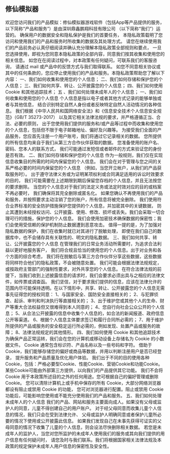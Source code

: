 ## 修仙模拟器
欢迎您访问我们的产品模拟：修仙模拟器游戏软件（包括App等产品提供的服务，以下简称“产品和服务”）是由深圳鼎鑫鹏翔科技有限公司 （以下简称“我们”）运营的。 确保用户的数据安全和隐私保护是我们的首要任务， 本隐私政策载明了您访问和使用我们的产品和服务时所收集的数据及其处理方式。
请您在继续使用我们的产品前务必认真仔细阅读并确认充分理解本隐私政策全部规则和要点， 一旦您选择使用，即视为您同意本隐私政策的全部内容，同意我们按其收集和使用您的相关信息。 如您在在阅读过程中，对本政策有任何疑问，可联系我们的客服咨询， 请通过 mail 或产品中的反馈方式与我们取得联系。 如您不同意相关协议或其中的任何条款的，您应停止使用我们的产品和服务。本隐私政策帮助您了解以下内容：
一、我们如何收集和使用您的个人信息；
二、我们如何存储和保护您的个人信息；
三、我们如何共享、转让、公开披露您的个人信息；
四、我们如何使用 Cookie 和其他追踪技术；
五 、我们如何处理未成年人的个人信息；
一、我们如何收集和使用您的个人信息
个人信息是指以电子或者其他方式记录的能够单独或者与其他信息， 结合识别特定自然人身份或者反映特定自然人活动情况的各种信息。 我们根据《中华人民共和国网络安全法》和《信息安全技术个人信息安全规范》（GB/T 35273-2017） 以及其它相关法律法规的要求，并严格遵循正当、合法、必要的原则， 出于您使用我们提供的服务和/或产品等过程中而收集和使用您的个人信息，包括但不限于电子邮箱地址、偏好及兴趣等。
为接受我们全面的产品服务，您应首先注册一个用户账号，我们将通过它记录相关的数据。 您所提供的所有信息均来自于我们从第三方合作伙伴获取的数据。 您准备使用的账户名、密码、您本人的联系方式， 我们可能通过发短信或者邮件的方式来验证您的身份是否有效。
二、我们如何存储和保护您的个人信息
作为一般规则，我们仅在实现信息收集目的所需的时间内保留您的个人信息。 我们会在对于管理与您之间的关系严格必要的时间内保留您的个人信息 （例如，当您开立帐户，从我们的产品获取服务时）。 出于遵守法律义务或为证明某项权利或合同满足适用的诉讼时效要求的目的， 我们可能需要在上述期限到期后保留您存档的个人信息，并且无法按您的要求删除。 当您的个人信息对于我们的法定义务或法定时效对应的目的或档案不再必要时， 我们确保将其完全删除或匿名化。 如果您确认不再使用我们的产品和服务，并按照要求主动注销了您的账户，所有信息将被完全删除。
我们使用符合业界标准的安全防护措施保护您提供的个人信息，并加密其中的关键数据， 防止其遭到未经授权访问、公开披露、使用、修改、损坏或丢失。我们会采取一切合理可行的措施，保护您的个人信息。 我们会使用加密技术确保数据的保密性；我们会使用受信赖的保护机制防止数据遭到恶意攻击。
值得一提的是，为了加强对隐私数据的保护，我们在收集时就已对其进行了脱敏处理， 即使在我们自己的数据库中，也不会储存具有关联性的、明文的隐私数据。
三、我们如何共享、转让、公开披露您的个人信息
在管理我们的日常业务活动所需要时，为追求合法利益以更好地服务客户， 我们将合规且恰当的使用您的个人信息。出于对业务和各个方面的综合考虑， 我们将在脱敏后与第三方合作伙伴分享这些数据，这些数据将同样符合他们的隐私政策，不会被随意处置。
我们可能会根据法律法规规定，或按政府主管部门的强制性要求，对外共享您的个人信息。 在符合法律法规的前提下，当我们收到上述披露信息的请求时，我们会要求必须出具与之相应的法律文件，如传票或调查函。 我们坚信，对于要求我们提供的信息，应该在法律允许的范围内尽可能保持透明。在以下情形中，共享、转让、公开披露您的个人信息无需事先征得您的授权同意：
1、与国家安全、国防安全直接相关的；
2、与犯罪侦查、起诉、审判和判决执行等直接相关的；
3、出于维护您或其他个人的生命、财产等重大合法权益但又很难得到本人同意的；
4、您自行向社会公众公开的个人信息；
5、从合法公开披露的信息中收集个人信息的，如合法的新闻报道、政府信息公开等渠道。
6、根据个人信息主体要求签订和履行合同所必需的；
7、用于维护所提供的产品或服务的安全稳定运行所必需的，例如发现、处置产品或服务的故障；
8、法律法规规定的其他情形。
四、我们如何使用 Cookie 和其他追踪技术
为确保产品正常运转，我们会在您的计算机或移动设备上存储名为 Cookie 的小数据文件。 Cookie 通常包含标识符、产品名称以及一些号码和字符。 借助于 Cookie，我们能够存储您的偏好或商品等数据，并用以判断注册用户是否已经登录， 提升服务和产品质量及优化用户体验。
我们出于不同的目的使用各种Cookie，包括：严格必要型Cookie、性能Cookie、营销Cookie和功能Cookie。 某些Cookie可能由外部第三方提供，以向我们的产品提供其它功能。 我们不会将 Cookie 用于本政策所述目的之外的任何用途。您可根据自己的偏好管理或删除 Cookie。 您可以清除计算机上或手机中保存的所有 Cookie，大部分网络浏览器都设有阻止或禁用 Cookie 的功能， 您可对浏览器进行配置。阻止或禁用 Cookie 功能后，可能影响您使用或不能充分使用我们的产品和服务。
五、我们如何处理未成年人的个人信息
我们的产品、网站和服务主要面向成人。如果没有父母或监护人的同意，儿童不得创建自己的用户账户。 对于经父母同意而收集儿童个人信息的情况，我们只会在受到法律允许、 父母或监护人明确同意或者保护儿童所必要的情况下使用或公开披露此信息。
如果我们发现自己在未事先获得可证实的父母同意的情况下收集了儿童的个人信息，则会设法尽快删除相关数据。 若您是未成年人的监护人，当您对您所监护的未成年人使用我们的服务或其向我们提供的用户信息有任何疑问时， 请您及时与我们联系。我们将根据国家相关法律法规及本政策的规定保护未成年人用户信息的保密性及安全性。
